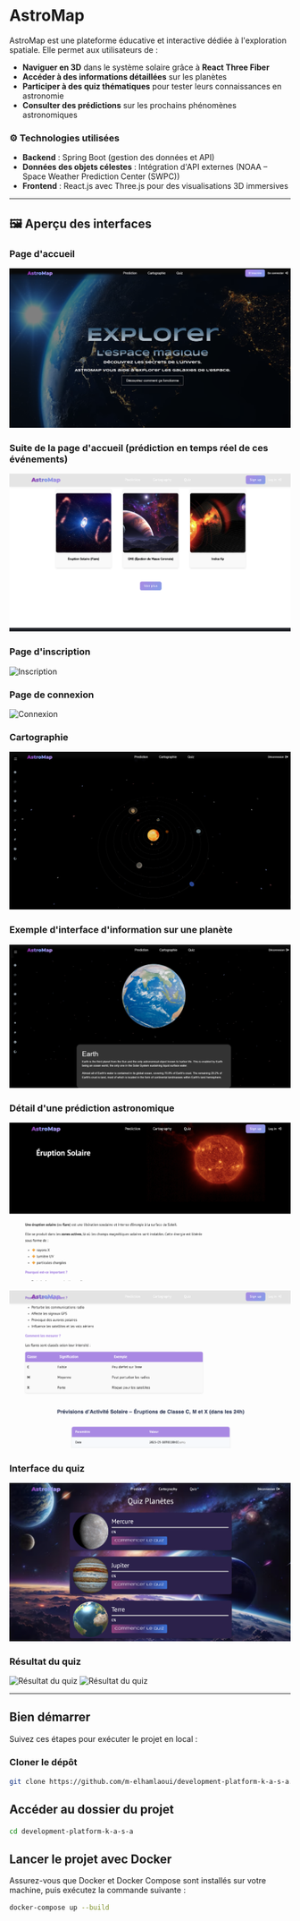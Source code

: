 # AstroMap

AstroMap est une plateforme éducative et interactive dédiée à l'exploration spatiale. Elle permet aux utilisateurs de :  

- **Naviguer en 3D** dans le système solaire grâce à **React Three Fiber**  
- **Accéder à des informations détaillées** sur les planètes  
- **Participer à des quiz thématiques** pour tester leurs connaissances en astronomie  
- **Consulter des prédictions** sur les prochains phénomènes astronomiques  

### ⚙️ Technologies utilisées  

- **Backend** : Spring Boot (gestion des données et API)  
- **Données des objets célestes** : Intégration d'API externes (NOAA – Space Weather Prediction Center (SWPC))  
- **Frontend** : React.js avec Three.js pour des visualisations 3D immersives  

---

## 🖼️ Aperçu des interfaces

### Page d'accueil
![Homepage principale](interfaces/homepage.png)

### Suite de la page d'accueil (prédiction en temps réel de ces événements)
![Homepage suite](interfaces/homepage-prediction.png)

### Page d'inscription
![Inscription](interfaces/signup.png)

### Page de connexion
![Connexion](interfaces/login.png)

### Cartographie 
![Cartographie](interfaces/cartography.png)

### Exemple d'interface d'information sur une planète
![Infos planète](interfaces/infos-planete.png)

### Détail d'une prédiction astronomique
![Prédiction](interfaces/details-prediction.png)

 
![Détails prédiction](interfaces/details-prediction2.png)

### Interface du quiz
![Quiz page](interfaces/quiz-page.png)

### Résultat du quiz
![Résultat du quiz](interfaces/quiz-result.png)
![Résultat du quiz](interfaces/details-answers-quiz.png)


---


 

##   Bien démarrer

Suivez ces étapes pour exécuter le projet en local :

### Cloner le dépôt

```bash
git clone https://github.com/m-elhamlaoui/development-platform-k-a-s-a.git
```


## Accéder au dossier du projet
```bash
cd development-platform-k-a-s-a
```


## Lancer le projet avec Docker
Assurez-vous que Docker et Docker Compose sont installés sur votre machine, puis exécutez la commande suivante :

```bash
docker-compose up --build
```




